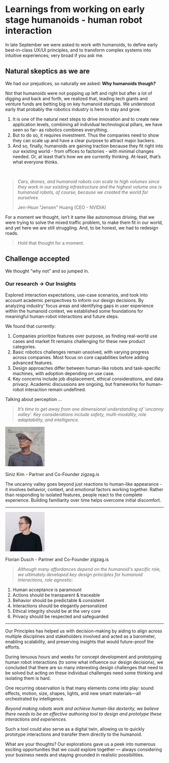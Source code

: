 # Learnings from working on early stage humanoids - human robot interaction

In late September we were asked to work with humanoids,
to define early best-in-class UX/UI principles,
and to transform complex systems into intuitive experiences; very broad if you ask me.

## Natural skeptics as we are

We had our prejudices, so naturally we asked: **Why humanoids though?**

Not that humanoids were not popping up left and right but after a lot of digging and back and forth, we realized that, leading tech giants and venture funds are betting big on key humanoid startups. We understood early that probably the robotics industry is here to stay and grow.  

1. It is one of the natural next steps to drive innovation and to create new application levels, combining all individual technological pillars, we have seen so far- as robotics combines everything.
2. But to do so, it requires investment. Thus the companies need to show they can scale up and have a clear purpose to attract major backers.
3. And so, finally, humanoids are gaining traction because they fit right into our existing world - from offices to factories - with minimal changes needed. Or, at least that’s how we are currently thinking. At-least, that’s what everyone thinks. 

<br>

> *Cars, drones, and humanoid robots can scale to high volumes since
> they work in our existing infrastructure and the highest volume one is
> humanoid robots, of course, because we created the world for ourselves.*
>
> Jen-Hsun "Jensen" Huang (CEO - NVIDIA)

For a moment we thought, isn’t it same like autonomous driving,
that we were trying to solve the mixed traffic problem, to make them fit in our world,
and yet here we are still struggling. And, to be honest, we had to redesign roads.

> Hold that thought for a moment.

</aside>

## Challenge accepted

We thought “why not” and so jumped in.

### Our research → Our Insights

Explored interaction expectations, use-case scenarios, and took into account academic perspectives to inform our design decisions. By analyzing industry' focus areas and identifying gaps in user experience within the humanoid context, we established some foundations for meaningful human-robot interactions and future steps.

We found that currently:

1. Companies prioritize features over purpose, as finding real-world use cases and market fit remains challenging for these new product categories.
2. Basic robotics challenges remain unsolved, with varying progress across companies. Most focus on core capabilities before adding advanced features.
3. Design approaches differ between human-like robots and task-specific machines, with adoption depending on use case.
4. Key concerns include job displacement, ethical considerations, and data privacy. Academic discussions are ongoing, but frameworks for human-robot interaction remain undefined.

Talking about perception …


> *It’s time to get away from one dimensional understanding of ‘uncanny valley’. Key considerations include safety, multi-modality, role adaptability, and intelligence.*

<img src="assets/Siniz.jpg" width="125" alt="siniz">

Siniz Kim - Partner and Co-Founder zigzag.is

The uncanny valley goes beyond just reactions to human-like appearance -
it involves behavior, context, and emotional factors working together.
Rather than responding to isolated features, people react to the complete experience.
Building familiarity over time helps overcome initial discomfort.

---

<img src="assets/Flo.png" width="125" alt="flo">

Florian Dusch - Partner and Co-Founder zigzag.is

> *Although many affordances depend on the humanoid's specific role, we ultimately developed key design principles for humanoid interactions, role agnostic:*

1. Human acceptance is paramount
2. Actions should be transparent & traceable
3. Behavior should be predictable & consistent
4. Interactions should be elegantly personalized
5. Ethical integrity should be at the very core
6. Privacy should be respected and safeguarded

---

Our Principles has helped us with decision-making by aiding to align across multiple disciplines and stakeholders involved and acted as a barometer, enabling scalability, and preserving insights that would future-proof the efforts.

During tenuous hours and weeks for concept development and prototyping human robot interactions (to some what influence our design decisions), we concluded that there are so many interesting design challenges that need to be solved but acting on these individual challenges need some thinking and isolating them is hard.

One recurring observation is that many elements come into play: sound effects, motion, size, shapes, lights, and new smart materials—all orchestrated by intelligence.

*Beyond making robots work and achieve human-like dexterity, we believe there needs to be an effective authoring tool to design and prototype these interactions and experiences.*

Such a tool could also serve as a digital twin, allowing us to quickly prototype interactions and transfer them directly to the humanoid.

What are your thoughts?  Our explorations gave us a peek into numerous exciting opportunities that we could explore together — always considering your business needs and staying grounded in realistic possibilities.